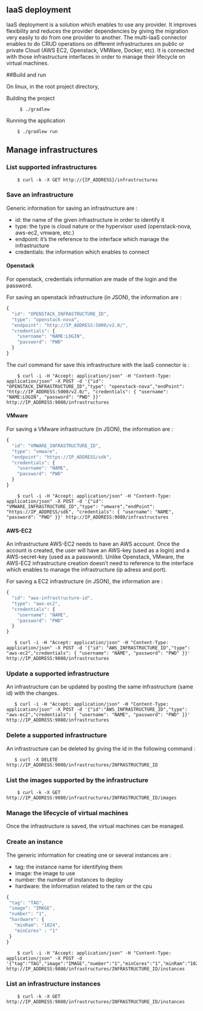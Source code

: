## IaaS deployment

   IaaS deployment is a solution which enables to use any provider. It improves flexibility and reduces the provider dependencies by giving the migration very easily to do from one provider to another.
   The multi-IaaS connector enables to do CRUD operations on different infrastructures on public or private Cloud (AWS EC2, Openstack, VMWare, Docker, etc). It is connected with those infrastructure interfaces in order to manage their lifecycle on virtual machines.

##Build and run

On linux, in the root project directory,

Building the project
```
	 $ ./gradlew
```

Running the application
```
	$ ./gradlew run	 
```

## Manage infrastructures

### List supported infrastructures
```
    $ curl -k -X GET http://{IP_ADDRESS}/infrastructures
```

### Save an infrastructure 

Generic information for saving an infrastructure are :
- id: the name of the given infrastructure in order to identify it
- type: the type is cloud nature or the hypervisor used (openstack-nova, aws-ec2, vmware, etc.)
- endpoint: it’s the reference to the interface which manage the infrastructure    
- credentials: the information which enables to connect

#### Openstack

For openstack, credentials information are made of the login and the password.

For saving an openstack infrastructure (in JSON), the information are :

```javascript
{
  "id": "OPENSTACK_INFRASTRUCTURE_ID",
  "type": "openstack-nova",
  "endpoint": "http://IP_ADDRESS:5000/v2.0/",
  "credentials": {
    "username": "NAME:LOGIN",
    "password": "PWD"
  }
}
```

The curl command for save this infrastructure with the IaaS connector is :
```
    $ curl -i -H "Accept: application/json" -H "Content-Type: application/json" -X POST -d '{"id": "OPENSTACK_INFRASTRUCTURE_ID","type": "openstack-nova","endPoint": "http://IP_ADDRESS:5000/v2.0/", "credentials": { "username": "NAME:LOGIN", "password": "PWD" }}' http://IP_ADDRESS:9080/infrastructures
```

#### VMware

For saving a VMware infrastructure (in JSON), the information are :

```javascript
{
  "id": "VMWARE_INFRASTRUCTURE_ID",
  "type": "vmware",
  "endpoint": "https://IP_ADDRESS/sdk",
  "credentials": {
    "username": "NAME",
    "password": "PWD"
  }
}
```

```
	$ curl -i -H "Accept: application/json" -H "Content-Type: application/json" -X POST -d '{"id": "VMWARE_INFRASTRUCTURE_ID","type": "vmware","endPoint": "https://IP_ADDRESS/sdk", "credentials": { "username": "NAME", "password": "PWD" }}' http://IP_ADDRESS:9080/infrastructures
```

#### AWS-EC2
An infrastructure AWS-EC2 needs to have an AWS account. Once the account is created, the user will have an AWS-key (used as a login) and a AWS-secret-key (used as a password). Unlike Openstack, VMware, the AWS-EC2 infrastructure creation doesn’t need to reference to the interface which enables to manage the infrastructure (ip adress and port). 

For saving a EC2 infrastructure (in JSON), the information are :

```javascript
{
  "id": "aws-infrastructure-id",
  "type": "aws-ec2",
  "credentials": {
    "username": "NAME",
    "password": "PWD"
  }
}
```

```
   $ curl -i -H "Accept: application/json" -H "Content-Type: application/json" -X POST -d '{"id": "AWS_INFRASTRUCTURE_ID","type": "aws-ec2","credentials": { "username": "NAME", "password": "PWD" }}' http://IP_ADDRESS:9080/infrastructures
```

### Update a supported infrastructure

An infrastructure can be updated by posting the same infrastructure (same id) with the changes.

```
   $ curl -i -H "Accept: application/json" -H "Content-Type: application/json" -X POST -d '{"id":"AWS_INFRASTRUCTURE_ID","type": "aws-ec2","credentials": { "username": "NAME", "password": "PWD" }}' http://IP_ADDRESS:9080/infrastructures
```

### Delete a supported infrastructure

An infrastructure can be deleted by giving the id in the following command :

```
   $ curl -X DELETE http://IP_ADDRESS:9080/infrastructures/INFRASTRUCTURE_ID
```
### List the images supported by the infrastructure

```
    $ curl -k -X GET http://IP_ADDRESS:9080/infrastructures/INFRASTRUCTURE_ID/images
```

### Manage the lifecycle of virtual machines
Once the infrastructure is saved, the virtual machines can be managed.

### Create an instance
The generic information for creating one or several instances are :
- tag: the instance name for identifying them
- image: the image to use
- number: the number of instances to deploy
- hardware: the information related to the ram or the cpu

```javascript
{
 "tag": "TAG",
 "image": "IMAGE",
 "number": "1",
 "hardware": {
   "minRam": "1024",
   "minCores" : "1"
 }
}
```
```
	$ curl -i -H "Accept: application/json" -H "Content-Type: application/json" -X POST -d '{"tag":"TAG","image":"IMAGE","number":"1","minCores":"1","minRam":"1024"}' http://IP_ADDRESS:9080/infrastructures/INFRASTRUCTURE_ID/instances
```

### List an infrastructure instances
```
    $ curl -k -X GET http://IP_ADDRESS:9080/infrastructures/INFRASTRUCTURE_ID/instances
```




